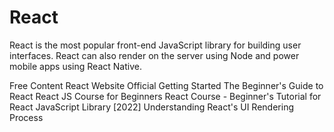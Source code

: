 <DedicatedRoadmap
  href='/react'
  title='React Roadmap'
  description='Click to check the detailed React Roadmap.'
/>

# React

React is the most popular front-end JavaScript library for building user interfaces. React can also render on the server using Node and power mobile apps using React Native.

<ResourceGroupTitle>Free Content</ResourceGroupTitle>
<BadgeLink colorScheme='blue' badgeText='Framework Website' href='https://reactjs.org/'>React Website</BadgeLink>
<BadgeLink colorScheme='blue' badgeText='Read' href='https://reactjs.org/tutorial/tutorial.html'>Official Getting Started</BadgeLink>
<BadgeLink badgeText='Course' colorScheme='green' href='https://egghead.io/courses/the-beginner-s-guide-to-react'>The Beginner's Guide to React</BadgeLink>
<BadgeLink badgeText='Course' colorScheme='green' href='https://www.youtube.com/watch?v=nTeuhbP7wdE'>React JS Course for Beginners</BadgeLink>
<BadgeLink badgeText='Course' colorScheme='green' href='https://www.youtube.com/watch?v=bMknfKXIFA8'>React Course - Beginner's Tutorial for React JavaScript Library [2022]</BadgeLink>
<BadgeLink badgeText='Watch' href='https://www.youtube.com/watch?v=i793Qm6kv3U'>Understanding React's UI Rendering Process</BadgeLink>
